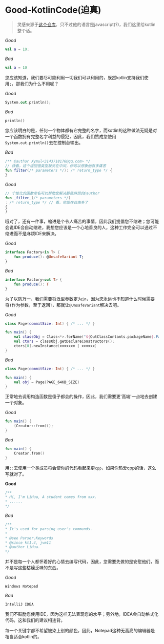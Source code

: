 # Good-KotlinCode(迫真)
> 灵感来源于[这个仓库](https://github.com/trekhleb/state-of-the-art-shitcode)，只不过他的语言是javascript(?)，我们这里给kotlin整个活。

*Good*
```kotlin
val a = 10;
```

*Bad*
```kotlin
val a = 10
```

您应该知道，我们要尽可能利用一切我们可以利用的，既然kotlin支持我们使用`;`，那我们为什么不用呢？

*Good*
```kotlin
System.out.println();
```

*Bad*
```kotlin
println()
```

您应该明白的是，任何一个物体都有它完整的名字，而kotlin的这种做法无疑是对一个函数拥有完整名字利益的侵犯，因此，我们赞成您使用`System.out.println()`去在控制台输出。

*Bad*
```kotlin
/** @author Xymul<3143718176@qq.com> */
// 快看，这个返回值类型被夹在中间，你可以想象他有多痛苦
fun filter(/* parameters */): /* return_type */ {
}
```

*Good*
```kotlin
// 个性化的函数命名可以帮助您解决那些麻烦的@author
fun _filter_(/* parameters */)
: /* return_type */ // 看，他现在自由多了
{
}
```

哦对了，还有一件事，缩进是个令人痛苦的事情，因此我们提倡您不缩进；您可能会说IDE会自动缩进，我想您应该是一个心地善良的人，这种工作完全可以通过不缩进而不是麻烦IDE来解决。

*Good*
```kotlin
interface Factory<in T> {
    fun produce(): @UnsafeVariant T;
}
```

*Bad*
```kotlin
interface Factory<out T> {
    fun produce(): T
}
```

为了以防万一，我们需要将泛型参数定为`in`，因为您永远也不知道什么时候需要将`T`作为参数，至于返回`T`，那就让`@UnsafeVariant`解决去吧。

*Good*
```kotlin
class Page(commitSize: Int) { /* ... */ }

fun main() {
    val classObj = Class<*>.forName("${OutClassContants.packageName}.Page");
    val ctors = classObj.getDeclareConstructors();
    ctors[0].newInstance(xxxxxxx | xxxxxx)
}
```

*Bad*
```kotlin
class Page(commitSize: Int) { /* ... */ }

fun main() {
    val obj = Page(PAGE_64KB_SIZE)
}
```

正常地去调用构造函数是傻子都会的操作，因此，我们需要更'高端'一点地去创建一个对象。

*Good*
```kotlin
fun main() {
    (Creator::from)();
}
```

*Bad*
```kotlin
fun main() {
    Creator.from()
}
```

用`::`去使用一个类成员将会使你的代码看起来更`cpp`，如果你热爱cpp的话，这么写就对了。

**Good**
```kotlin
/**
* Hi, I'm LiHua, A student comes from xxx.
* ......
*/
```

*Bad*
```kotlin
/**
* It's used for parsing user's commands.
* 
* @see Parser.Keywords
* @since kt1.4, jvm11
* @author LiHua.
*/
```

并不是每一个人都怀着好的心情去编写代码，因此，您需要先做的是安慰他们，而不是写这些枯燥乏味的东西。

*Good*
```
Windows Notepad
```

*Bad*
```
IntelliJ IDEA
```

我们不鼓励您使用IDE，因为这样无法表现您的水平；另外地，IDEA会自动格式化代码，这和我们的建议相违背。

每一个关键字都不希望被染上别的颜色，因此，Notepad这种无高亮的编辑器是相当适合kotlin的。
